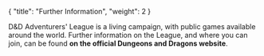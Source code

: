{
  "title": "Further Information",
  "weight": 2
}

D&D Adventurers' League is a living campaign, with public games available around the world. Further information on the League, and where you can join, can be found **on the official Dungeons and Dragons website**.